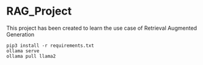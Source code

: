 # RAG_Project
This project has been created to learn the use case of Retrieval Augmented Generation
```
pip3 install -r requirements.txt
ollama serve
ollama pull llama2
```
